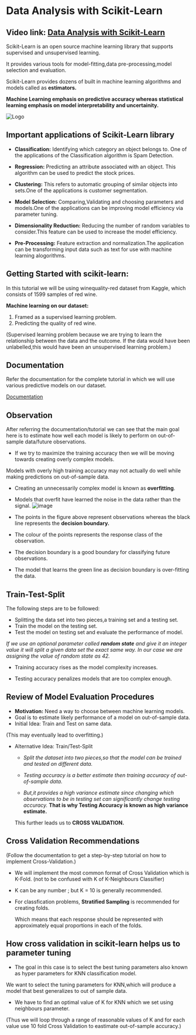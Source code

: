 
# Data Analysis with Scikit-Learn

## Video link: [Data Analysis with Scikit-Learn]()

Scikit-Learn is an open source machine learning library that supports supervised and unsupervised learning.

It provides various tools for model-fitting,data pre-processing,model selection and evaluation.

Scikit-Learn provides dozens of built in machine learning algorithms and models called as **estimators.**

**Machine Learning emphasis on predictive accuracy whereas statistical learning emphasis on model interpretability and uncertainity.**


![Logo](https://images.g2crowd.com/uploads/product/image/social_landscape/social_landscape_77c883b19775c25838d2055fc2e7387e/scikit-learn.png)


## Important applications of Scikit-Learn library
*   **Classification:** Identifying which category an object belongs to. One of the applications of the Classification algorithm is Spam Detection.
*   **Regression:** Predicting an attribute associated with an object. This algorithm can be used to predict the stock prices.


*   **Clustering:** This refers to automatic grouping of similar objects into sets.One of the applications is customer segmentation.
*   **Model Selection:** Comparing,Validating and choosing parameters and models.One of the applications can be improving model efficiency via parameter tuning.


*   **Dimensionality Reduction:** Reducing the number of random variables to consider.This feature can be used to increase the model efficiency.
*   **Pre-Processing:** Feature extraction and normalization.The application can be transforming input data such as text for use with machine learning alogorithms.


## Getting Started with scikit-learn:
In this tutorial we will be using winequality-red dataset from Kaggle, which consists of 1599 samples of red wine.
  
**Machine learning on our dataset:**
1.   Framed as a supervised learning problem.
2.   Predicting the quality of red wine.

(Supervised learning problem because we are trying to learn  the relationship between the data and the outcome. If the data would have been unlabelled,this would have been an unsupervised learning problem.)
## Documentation
Refer the documentation for the complete tutorial in which we will use various predictive models on our dataset.

[Documentation](https://colab.research.google.com/drive/1-RxNjjYiAVJ0G11EhHVk73nQeAJ8OrRV?usp=sharing)


## Observation

After referring the documentation/tutorial we can see that the main goal here is to estimate how well each model is likely to perform on out-of-sample data/future observations.

* If we try to maximize the training accuracy then we will be moving towards creating overly complex models.

Models with overly high training accuracy may not actually do well while making predictions on out-of-sample data.

* Creating an unnecessarily complex model is known as **overfitting**.

* Models that overfit have learned the noise in the data rather than the signal.
![image](https://drive.google.com/uc?id=17fCBUHkv3lOzPqZoJobYQm3VAOA-04Tw)

* The points in the figure above represent observations whereas the black line represents the **decision boundary.**

* The colour of the points represents the response class of the observation.

* The decision boundary is a good boundary for classifying future observations.

* The model that learns the green line as decision boundary is over-fitting the data.

## Train-Test-Split

The following steps are to be followed:

*   Splitting the data set into two pieces,a training set and a testing set.
*   Train the model on the testing set.
*   Test the model on testing set and evaluate the performance of model.

*If we use an optional parameter called **random state** and give it an integer value it will split a given data set the exact same way. In our case we are assigning the value of random state as 42.*

* Training accuracy rises as the model complexity increases.

* Testing accuracy penalizes models that are too complex enough.


  
## Review of Model Evaluation Procedures

* **Motivation:** Need a way to choose between machine learning models.
* Goal is to estimate likely performance of a model on out-of-sample data.
* Initial Idea: Train and Test on same data.

(This may eventually lead to overfitting.)
* Alternative Idea: Train/Test-Split
   
   * *Split the dataset into two pieces,so that the model can be trained and tested on different data.*

   * *Testing accuracy is a better estimate then training accuracy of out-of-sample data.*

   * *But,it provides a high variance estimate since changing which observations to be in testing set can significantly change testing accuracy.*
    **That is why Testing Accuracy is known as high variance estimate.**
  
  This further leads us to **CROSS VALIDATION.**
  
## Cross Validation Recommendations

(Follow the documentation to get a step-by-step tutorial on how to implement Cross-Validation.)

* We will implement the most common format of Cross Validation which is K-Fold. (not to be confused with K of K-Neighbours Classifier)
* K can be any number ; but K = 10 is generally recommended.
* For classfication problems, **Stratified Sampling** is recommended for creating folds.

  Which means that each response should be represented with approximately equal proportions in each of the folds.
  
## How cross validation in scikit-learn helps us to parameter tuning

* The goal in this case is to select the best tuning parameters also known as hyper parameters for KNN classification model.

 We want to select the tuning parameters for KNN,which will produce a model that best generalizes to out of sample data.
  
* We have to find an optimal value of K for KNN which we set using neighbours parameter.

(Thus we will loop through a range of reasonable values of K and for each value use 10 fold Cross Validation to eastimate out-of-sample accuracy.)
